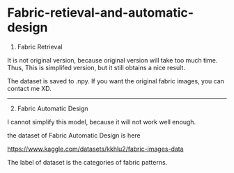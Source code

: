 # Fabric-retieval-and-automatic-design


1. Fabric Retrieval


It is not original version, because original version will take too much time. Thus, This is simplifed version, but it still obtains a nice result.


The dataset is saved to .npy. If you want the original fabric images, you can contact me XD.


---------------------------------------------------------------------


2. Fabric Automatic Design


I cannot simplify this model, because it will not work well enough.


the dataset of Fabric Automatic Design is here 


https://www.kaggle.com/datasets/kkhlu2/fabric-images-data


The label of dataset is the categories of fabric patterns.
